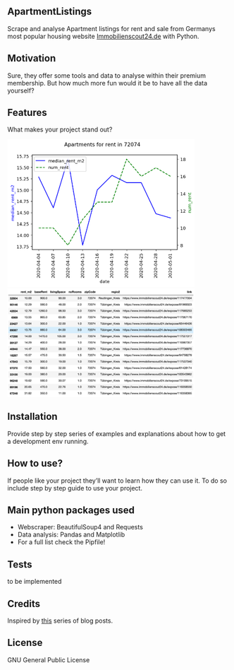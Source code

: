 ## ApartmentListings
Scrape and analyse Apartment listings for rent and sale from Germanys most popular housing website [Immobilienscout24.de](https://www.immobilienscout24.de/) with Python.


## Motivation
Sure, they offer some tools and data to analyse within their premium membership. But how much more fun would it be to have all the data yourself?

## Features
What makes your project stand out?

<img src="rent_timeseries_plot.png" width="425"/> <img src="rent_listings_table.png" width="425"/> 

## Installation
Provide step by step series of examples and explanations about how to get a development env running.



## How to use?
If people like your project they’ll want to learn how they can use it. To do so include step by step guide to use your project.

## Main python packages used
 - Webscraper: BeautifulSoup4 and Requests
 - Data analysis: Pandas and Matplotlib
 - For a full list check the Pipfile!

## Tests
to be implemented

## Credits
Inspired by [this](https://statisquo.de/2017/11/16/immobilienscout24-mining-teil-1-worum-geht-es/) series of blog posts.

## License
GNU General Public License
